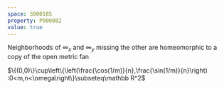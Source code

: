 ```yaml
---
space: S000185
property: P000082
value: true
---
```


Neighborhoods of $\infty_x$ and $\infty_y$ missing the other
are homeomorphic to a copy of the open metric fan

$\{(0,0)\}\cup\left\{\left(\frac{\cos(1/m)}{n},\frac{\sin(1/m)}{n}\right)
:0<m,n<\omega\right\}\subseteq\mathbb R^2$
